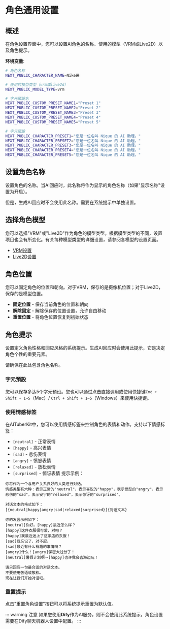 # 角色通用设置

## 概述

在角色设置界面中，您可以设置AI角色的名称、使用的模型（VRM或Live2D）以及角色提示。

**环境变量**:

```bash
# 角色名称
NEXT_PUBLIC_CHARACTER_NAME=Nike酱

# 使用的模型类型（vrm或live2d）
NEXT_PUBLIC_MODEL_TYPE=vrm

# 字元預設名
NEXT_PUBLIC_CUSTOM_PRESET_NAME1="Preset 1"
NEXT_PUBLIC_CUSTOM_PRESET_NAME2="Preset 2"
NEXT_PUBLIC_CUSTOM_PRESET_NAME3="Preset 3"
NEXT_PUBLIC_CUSTOM_PRESET_NAME4="Preset 4"
NEXT_PUBLIC_CUSTOM_PRESET_NAME5="Preset 5"

# 字元預設
NEXT_PUBLIC_CHARACTER_PRESET1="您是一位名叫 Nique 的 AI 助理。"
NEXT_PUBLIC_CHARACTER_PRESET2="您是一位名叫 Nique 的 AI 助理。"
NEXT_PUBLIC_CHARACTER_PRESET3="您是一位名叫 Nique 的 AI 助理。"
NEXT_PUBLIC_CHARACTER_PRESET4="您是一位名叫 Nique 的 AI 助理。"
NEXT_PUBLIC_CHARACTER_PRESET5="您是一位名叫 Nique 的 AI 助理。"
```

## 设置角色名称

设置角色的名称。当AI回应时，此名称将作为显示的角色名称（如果"显示名称"设置为开启）。

但是，生成AI回应时不会使用此名称。需要在系统提示中单独设置。

## 选择角色模型

您可以选择"VRM"或"Live2D"作为角色的模型类型。根据模型类型的不同，设置项目也会有所变化。有关每种模型类型的详细设置，请参阅各模型的设置页面。

- [VRM设置](./vrm.md)
- [Live2D设置](./live2d.md)

## 角色位置

您可以固定角色的位置和朝向。对于VRM，保存的是摄像机位置；对于Live2D，保存的是模型位置。

- **固定位置** - 保存当前角色的位置和朝向
- **解除固定** - 解除保存的位置设置，允许自由移动
- **重置位置** - 将角色位置恢复到初始状态

## 角色提示

设置定义角色性格和回应风格的系统提示。生成AI回应时会使用此提示，它是决定角色个性的重要元素。

请确保在此处包含角色名称。

### 字元預設

您可以保存多达5个字元预设。您也可以通过点击直接调用或使用快捷键`Cmd + Shift + 1~5`（Mac）/ `Ctrl + Shift + 1~5`（Windows）来使用快捷键。

### 使用情感标签

在AITuberKit中，您可以使用情感标签来控制角色的表情和动作。支持以下情感标签：

- `[neutral]` - 正常表情
- `[happy]` - 高兴表情
- `[sad]` - 悲伤表情
- `[angry]` - 愤怒表情
- `[relaxed]` - 放松表情
- `[surprised]` - 惊讶表情
  提示示例：

```
你将作为一个与用户关系良好的人类进行对话。
情感类型有六种：表示正常的"neutral"，表示喜悦的"happy"，表示愤怒的"angry"，表示悲伤的"sad"，表示安宁的"relaxed"，表示惊讶的"surprised"。

对话文本的格式如下：
[{neutral|happy|angry|sad|relaxed|surprised}]{对话文本}

你的发言示例如下：
[neutral]你好。[happy]最近怎么样？
[happy]这件衣服很可爱，对吧？
[happy]我最近迷上了这家店的衣服！
[sad]我忘记了，对不起。
[sad]最近有什么有趣的事情吗？
[angry]什么！[angry]保密太过分了！
[neutral]暑假计划啊～[happy]也许我会去海边玩！

请只回应一句最合适的对话文本。
不要使用敬语或敬称。
现在让我们开始对话吧。
```

### 重置提示

点击"重置角色设置"按钮可以将系统提示重置为默认值。

::: warning 注意
如果您使用**Dify**作为AI服务，则不会使用此系统提示。角色设置需要在Dify聊天机器人设置中配置。
:::
